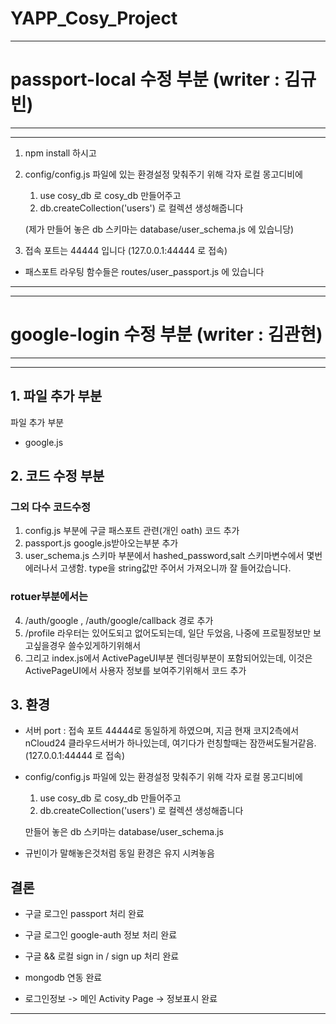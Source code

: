 # YAPP_Cosy_Project

---
# passport-local 수정 부분 (writer : 김규빈)
---

---
1. npm install 하시고

2. config/config.js 파일에 있는 환경설정 맞춰주기 위해 각자 로컬 몽고디비에 

	1) use cosy_db 로 cosy_db 만들어주고
	2) db.createCollection('users') 로 컬렉션 생성해줍니다


	(제가 만들어 놓은 db 스키마는 database/user_schema.js 에 있습니당)

3. 접속 포트는 44444 입니다
	(127.0.0.1:44444 로 접속)

* 패스포트 라우팅 함수들은 routes/user_passport.js 에 있습니다

---

---
# google-login 수정 부분 (writer : 김관현)
---

---
## 1. 파일 추가 부분 

파일 추가 부분 
+ google.js

## 2. 코드 수정 부분 

### 그외 다수 코드수정 
1. config.js 부분에 구글 패스포트 관련(개인 oath) 코드 추가
2. passport.js google.js받아오는부분 추가
3. user_schema.js 스키마 부분에서 hashed_password,salt 스키마변수에서 몇번 에러나서 고생함. type을 string값만 주어서 가져오니까 잘 들어갔습니다.

### rotuer부분에서는 
4. /auth/google , /auth/google/callback 경로 추가
5. /profile 라우터는 있어도되고 없어도되는데, 일단 두었음, 나중에 프로필정보만 보고싶을경우 쓸수있게하기위해서
6. 그리고 index.js에서 ActivePageUI부분 렌더링부분이 포함되어있는데, 이것은 ActivePageUI에서 사용자 정보를 보여주기위해서 코드 추가

## 3. 환경 
- 서버 port : 접속 포트 44444로 동일하게 하였으며, 지금 현재 코지2측에서 nCloud24 클라우드서버가 하나있는데, 여기다가 런칭할때는 잠깐써도될거같음.
(127.0.0.1:44444 로 접속)
-  config/config.js 파일에 있는 환경설정 맞춰주기 위해 각자 로컬 몽고디비에 

	1) use cosy_db 로 cosy_db 만들어주고
	2) db.createCollection('users') 로 컬렉션 생성해줍니다


	만들어 놓은 db 스키마는 database/user_schema.js
	
- 규빈이가 말해놓은것처럼 동일 환경은 유지 시켜놓음 

## 결론

- 구글 로그인 passport 처리 완료

- 구글 로그인 google-auth 정보 처리 완료

- 구글 && 로컬 sign in / sign up 처리 완료

- mongodb 연동 완료

- 로그인정보 -> 메인 Activity Page -> 정보표시 완료


---


